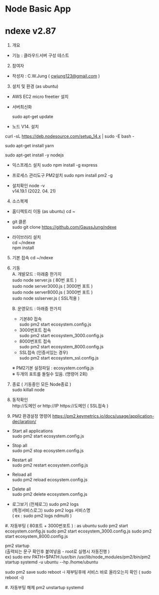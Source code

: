 ﻿# Node Basic App
# ndexe v2.87

1. 개요 
- 기능 :  클라우드서버 구성 테스트  

2. 참여자  
- 작성자 : C.W.Jung ( cwjung123@gmail.com )

3. 설치 및 환경 (as ubuntu) 

- AWS EC2 micro freetier 설치   

- 서버최신화   

  sudo apt-get update

- 노드 V14. 설치

curl -sL https://deb.nodesource.com/setup_14.x | sudo -E bash -  

sudo apt-get install yarn  

sudo apt-get install -y nodejs  

- 익스프레스 설치
sudo npm install -g express
 
- 프로세스 관리도구 PM2설치 
sudo npm install pm2 -g
 
- 설치확인
 node -v    
v14.19.1 (2022. 04. 21)  

 
4. 소스복제 
- 홈디렉토리 이동 (as ubuntu)
cd ~
- git 클론   
  sudo git clone https://github.com/GaussJung/ndexe 

- 라이브러리 설치     
cd ~/ndexe    
npm install      
 
5. 기본 접속 
  cd ~/ndexe

6. 기동      
    A. 개발모드  : 아래중 한가지    
      sudo node server.js ( 80번 포트 )   
      sudo node server3000.js ( 3000번 포트 )   
      sudo node server8000.js ( 3000번 포트 )   
      sudo node sslserver.js  ( SSL적용 )   

    B. 운영모드  : 아래중 한가지 
    - 기본80 접속  
      sudo pm2 start ecosystem.config.js   
    - 3000번포트 접속     
      sudo pm2 start ecosystem_3000.config.js   
    - 8000번포트 접속     
      sudo pm2 start ecosystem_8000.config.js 
    - SSL접속 (인증서있는 경우)   
      sudo pm2 start ecosystem_ssl.config.js   

    ※ PM2기본 설정파일 :  ecosystem.config.js   
    ※ 두개의 포트를 돌릴수 있음. (명령어 2회)

7. 종료 ( 기동중인 모든 Node종료 )         
  sudo killall node     

8. 동작확인   
http://도메인  or http://IP 
https://도메인 ( SSL접속 )

9. PM2 환경설정 명령어 
https://pm2.keymetrics.io/docs/usage/application-declaration/

- Start all applications  
sudo pm2 start ecosystem.config.js  

- Stop all  
sudo pm2 stop ecosystem.config.js

- Restart all   
sudo pm2 restart ecosystem.config.js

- Reload all  
sudo pm2 reload ecosystem.config.js

- Delete all  
sudo pm2 delete ecosystem.config.js 

- 로그보기
(전체로그) sudo pm2 logs    
(특정서비스로그) sudo pm2 logs 서비스명     
( ex : sudo pm2 logs ndmulti )    

#. 자동부팅 ( 80포트 + 3000번포트 )
: as ubuntu 
sudo pm2 start ecosystem.config.js
sudo pm2 start ecosystem_3000.config.js 
sudo pm2 start ecosystem_8000.config.js 

pm2 startup     
(출력되는 문구 확인후 붙여넣음 - root로 실행시 자동진행 )   
ex)  sudo env PATH=$PATH:/usr/bin /usr/lib/node_modules/pm2/bin/pm2 startup systemd -u ubuntu --hp /home/ubuntu

sudo pm2 save
sudo reboot -i 
재부팅후에 서비스 바로 올라오는지 확인  ( sudo reboot -i)

#. 자동부팅 해제 
pm2 unstartup systemd
 